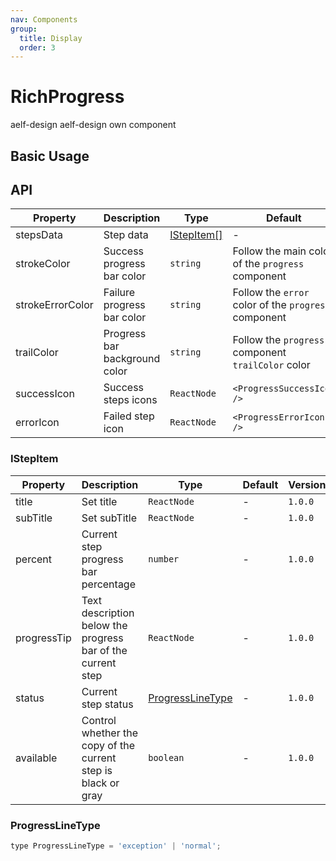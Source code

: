 ```yaml
---
nav: Components
group:
  title: Display
  order: 3
---
```


# RichProgress

<Badge type='success'>aelf-design</Badge> aelf-design own component

## Basic Usage

<code src="./demos/basic.tsx"></code>

## API

| Property | Description | Type | Default | Version |
| --- | --- | --- | --- | --- |
| stepsData | Step data | [IStepItem[]](#istepitem) | - | `1.0.0` |
| strokeColor | Success progress bar color | `string` | Follow the main color of the `progress` component | `1.0.0` |
| strokeErrorColor | Failure progress bar color | `string` | Follow the `error` color of the `progress` component | `1.0.0` |
| trailColor | Progress bar background color | `string` | Follow the `progress` component `trailColor` color | `1.0.0` |
| successIcon | Success steps icons | `ReactNode` | `<ProgressSuccessIcon />` | `1.0.0` |
| errorIcon | Failed step icon | `ReactNode` | `<ProgressErrorIcon />` | `1.0.0` |

### IStepItem

| Property | Description | Type | Default | Version |
| --- | --- | --- | --- | --- |
| title | Set title | `ReactNode` | - | `1.0.0` |
| subTitle | Set subTitle | `ReactNode` | - | `1.0.0` |
| percent | Current step progress bar percentage | `number` | - | `1.0.0` |
| progressTip | Text description below the progress bar of the current step | `ReactNode` | - | `1.0.0` |
| status | Current step status | [ProgressLineType](#progresslinetype) | - | `1.0.0` |
| available | Control whether the copy of the current step is black or gray | `boolean` | - | `1.0.0` |

### ProgressLineType

```js
type ProgressLineType = 'exception' | 'normal';
```
